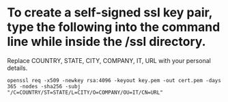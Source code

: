 # To create a self-signed ssl key pair, type the following into the command line while inside the /ssl directory.

Replace COUNTRY, STATE, CITY, COMPANY, IT, URL with your personal details.

`openssl req -x509 -newkey rsa:4096 -keyout key.pem -out cert.pem -days 365 -nodes -sha256 -subj "/C=COUNTRY/ST=STATE/L=CITY/O=COMPANY/OU=IT/CN=URL"`
